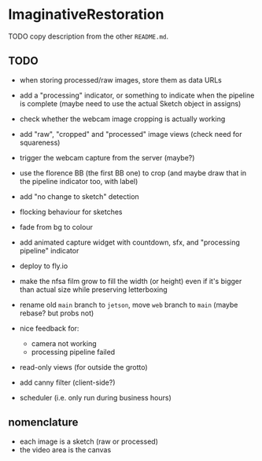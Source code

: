 # ImaginativeRestoration

TODO copy description from the other `README.md`.

## TODO

- when storing processed/raw images, store them as data URLs
- add a "processing" indicator, or something to indicate when the pipeline is
  complete (maybe need to use the actual Sketch object in assigns)
- check whether the webcam image cropping is actually working
- add "raw", "cropped" and "processed" image views (check need for squareness)
- trigger the webcam capture from the server (maybe?)
- use the florence BB (the first BB one) to crop (and maybe draw that in the
  pipeline indicator too, with label)
- add "no change to sketch" detection
- flocking behaviour for sketches
- fade from bg to colour
- add animated capture widget with countdown, sfx, and "processing pipeline"
  indicator
- deploy to fly.io
- make the nfsa film grow to fill the width (or height) even if it's bigger than
  actual size while preserving letterboxing
- rename old `main` branch to `jetson`, move `web` branch to `main` (maybe
  rebase? but probs not)

- nice feedback for:

  - camera not working
  - processing pipeline failed

- read-only views (for outside the grotto)
- add canny filter (client-side?)
- scheduler (i.e. only run during business hours)

## nomenclature

- each image is a sketch (raw or processed)
- the video area is the canvas
